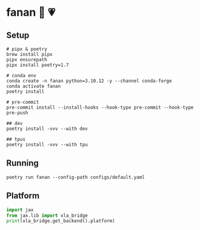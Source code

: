 # fanan 🎨 💗


## Setup
```shell
# pipx & poetry
brew install pipx
pipx ensurepath
pipx install poetry=1.7

# conda env
conda create -n fanan python=3.10.12 -y --channel conda-forge
conda activate fanan
poetry install

# pre-commit
pre-commit install --install-hooks --hook-type pre-commit --hook-type pre-push

## dev
poetry install -vvv --with dev

## tpus
poetry install -vvv --with tpu
```


## Running

```shell
poetry run fanan --config-path configs/default.yaml
```

## Platform

```python
import jax
from jax.lib import xla_bridge
print(xla_bridge.get_backend().platform)
```
